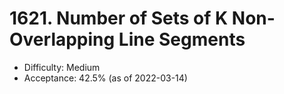 # 1621. Number of Sets of K Non-Overlapping Line Segments
- Difficulty: Medium
- Acceptance: 42.5% (as of 2022-03-14)

